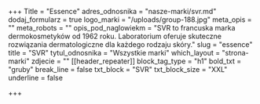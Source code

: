 +++
Title = "Essence"
adres_odnosnika = "nasze-marki/svr.md"
dodaj_formularz = true
logo_marki = "/uploads/group-188.jpg"
meta_opis = ""
meta_robots = ""
opis_pod_naglowiekm = "SVR to francuska marka dermokosmetyków od 1962 roku. Laboratorium oferuje skuteczne rozwiązania dermatologiczne dla każdego rodzaju skóry."
slug = "essence"
title = "SVR"
tytul_odnosnika = "Wszystkie marki"
which_layout = "strona-marki"
zdjecie = ""
[[header_repeater]]
block_tag_type = "h1"
bold_txt = "gruby"
break_line = false
txt_block = "SVR"
txt_block_size = "XXL"
underline = false

+++
